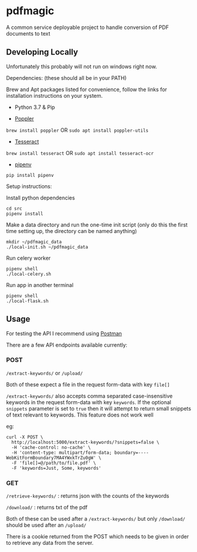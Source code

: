 # pdfmagic
A common service deployable project to handle conversion of PDF documents to text

## Developing Locally
Unfortunately this probably will not run on windows right now.

Dependencies:
(these should all be in your PATH)

Brew and Apt packages listed for convenience, follow the links for installation instructions on your system.

 - Python 3.7 & Pip

 - [Poppler](https://poppler.freedesktop.org/)
 
 `brew install poppler` OR `sudo apt install poppler-utils`
 
 - [Tesseract](https://github.com/tesseract-ocr/tesseract)
 
 `brew install tesseract` OR `sudo apt install tesseract-ocr`
 - [pipenv](https://pipenv.readthedocs.io/en/latest/)
 
 `pip install pipenv`
 
Setup instructions:
 
Install python dependencies
    
    cd src
    pipenv install
    
Make a data directory and run the one-time init script
(only do this the first time setting up, the directory can be named anything)

    mkdir ~/pdfmagic_data
    ./local-init.sh ~/pdfmagic_data
    
Run celery worker

    pipenv shell
    ./local-celery.sh
    
Run app in another terminal
    
    pipenv shell
    ./local-flask.sh

## Usage

For testing the API I recommend using [Postman](https://www.getpostman.com/)

There are a few API endpoints available currently:

### POST

`/extract-keywords/` or `/upload/`

Both of these expect a file in the request form-data with key `file[]` 

`/extract-keywords/` also accepts comma separated case-insensitive keywords in the request form-data with key `keywords`. If the optional `snippets` parameter is set to `true` then it will attempt to return small snippets of text relevant to keywords. This feature does not work well

eg:

    curl -X POST \
      http://localhost:5000/extract-keywords/?snippets=false \
      -H 'cache-control: no-cache' \
      -H 'content-type: multipart/form-data; boundary=----WebKitFormBoundary7MA4YWxkTrZu0gW' \
      -F 'file[]=@/path/to/file.pdf' \
      -F 'keywords=Just, Some, keywords'
 
 ### GET
 
 `/retrieve-keywords/` : returns json with the counts of the keywords
 
 `/download/` : returns txt of the pdf
 
 Both of these can be used after a `/extract-keywords/` but only `/download/` should be used after an `/upload/`
 
 There is a cookie returned from the POST which needs to be given in order to retrieve any data from the server.
 
